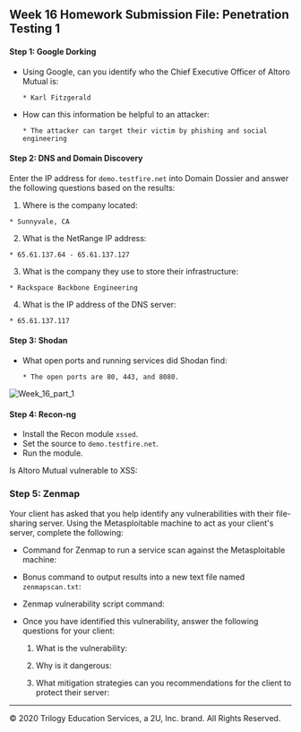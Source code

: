 ## Week 16 Homework Submission File: Penetration Testing 1

#### Step 1: Google Dorking


- Using Google, can you identify who the Chief Executive Officer of Altoro Mutual is:
  
  
      * Karl Fitzgerald 

- How can this information be helpful to an attacker:
      
      
      * The attacker can target their victim by phishing and social engineering 

#### Step 2: DNS and Domain Discovery

Enter the IP address for `demo.testfire.net` into Domain Dossier and answer the following questions based on the results:

  1. Where is the company located: 
   
    * Sunnyvale, CA 

  2. What is the NetRange IP address: 
     
     
    * 65.61.137.64 - 65.61.137.127

  3. What is the company they use to store their infrastructure: 
  
  
    * Rackspace Backbone Engineering 

  4. What is the IP address of the DNS server: 
  
    * 65.61.137.117

#### Step 3: Shodan

- What open ports and running services did Shodan find: 

      * The open ports are 80, 443, and 8080. 
 ![Week_16_part_1](https://user-images.githubusercontent.com/77870466/124793955-82b65d80-df1c-11eb-9c64-05294fed00a3.jpg)


#### Step 4: Recon-ng

- Install the Recon module `xssed`. 
- Set the source to `demo.testfire.net`. 
- Run the module. 

Is Altoro Mutual vulnerable to XSS: 

### Step 5: Zenmap

Your client has asked that you help identify any vulnerabilities with their file-sharing server. Using the Metasploitable machine to act as your client's server, complete the following:

- Command for Zenmap to run a service scan against the Metasploitable machine: 
 
- Bonus command to output results into a new text file named `zenmapscan.txt`:

- Zenmap vulnerability script command: 

- Once you have identified this vulnerability, answer the following questions for your client:
  1. What is the vulnerability:

  2. Why is it dangerous:

  3. What mitigation strategies can you recommendations for the client to protect their server:

---
© 2020 Trilogy Education Services, a 2U, Inc. brand. All Rights Reserved.
